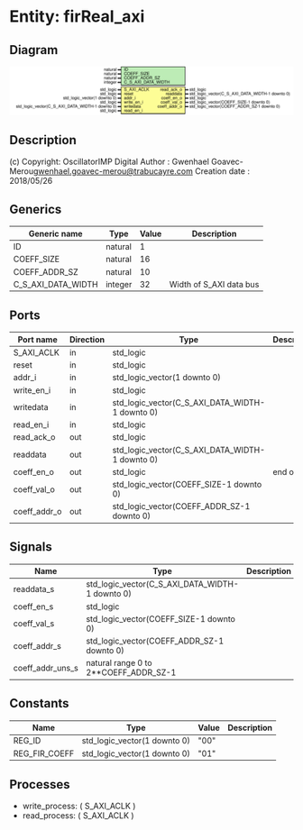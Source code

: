 # Entity: firReal_axi

## Diagram

![Diagram](firReal_axi.svg "Diagram")
## Description

(c) Copyright: OscillatorIMP Digital
Author : Gwenhael Goavec-Merou<gwenhael.goavec-merou@trabucayre.com>
Creation date : 2018/05/26
## Generics

| Generic name       | Type    | Value | Description              |
| ------------------ | ------- | ----- | ------------------------ |
| ID                 | natural | 1     |                          |
| COEFF_SIZE         | natural | 16    |                          |
| COEFF_ADDR_SZ      | natural | 10    |                          |
| C_S_AXI_DATA_WIDTH | integer | 32    | Width of S_AXI data bus  |
## Ports

| Port name    | Direction | Type                                            | Description |
| ------------ | --------- | ----------------------------------------------- | ----------- |
| S_AXI_ACLK   | in        | std_logic                                       |             |
| reset        | in        | std_logic                                       |             |
| addr_i       | in        | std_logic_vector(1 downto 0)                    |             |
| write_en_i   | in        | std_logic                                       |             |
| writedata    | in        | std_logic_vector(C_S_AXI_DATA_WIDTH-1 downto 0) |             |
| read_en_i    | in        | std_logic                                       |             |
| read_ack_o   | out       | std_logic                                       |             |
| readdata     | out       | std_logic_vector(C_S_AXI_DATA_WIDTH-1 downto 0) |             |
| coeff_en_o   | out       | std_logic                                       | end of test |
| coeff_val_o  | out       | std_logic_vector(COEFF_SIZE-1 downto 0)         |             |
| coeff_addr_o | out       | std_logic_vector(COEFF_ADDR_SZ-1 downto 0)      |             |
## Signals

| Name             | Type                                            | Description |
| ---------------- | ----------------------------------------------- | ----------- |
| readdata_s       | std_logic_vector(C_S_AXI_DATA_WIDTH-1 downto 0) |             |
| coeff_en_s       | std_logic                                       |             |
| coeff_val_s      | std_logic_vector(COEFF_SIZE-1 downto 0)         |             |
| coeff_addr_s     | std_logic_vector(COEFF_ADDR_SZ-1 downto 0)      |             |
| coeff_addr_uns_s | natural range 0 to 2**COEFF_ADDR_SZ-1           |             |
## Constants

| Name          | Type                         | Value | Description |
| ------------- | ---------------------------- | ----- | ----------- |
| REG_ID        | std_logic_vector(1 downto 0) |  "00" |             |
| REG_FIR_COEFF | std_logic_vector(1 downto 0) |  "01" |             |
## Processes
- write_process: ( S_AXI_ACLK )
- read_process: ( S_AXI_ACLK )
